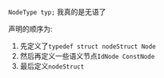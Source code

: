 `NodeType typ;` 我真的是无语了

声明的顺序为:
1. 先定义了`typedef struct nodeStruct Node`
1. 然后再定义一些语义节点`IdNode ConstNode`
1. 最后定义`nodeStruct`